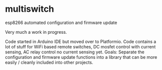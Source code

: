 # multiswitch
esp8266 automated configuration and firmware update

Very much a work in progress.

Code started in Arduino IDE but moved over to Platformio.
Code contains a lot of stuff for WiFi based remote switches, DC mosfet control with current sensing, AC relay control no current sensing yet.
Goals:
Separate the configuration and firmware update functions into a library that can be more easily / cleanly included into other projects.
